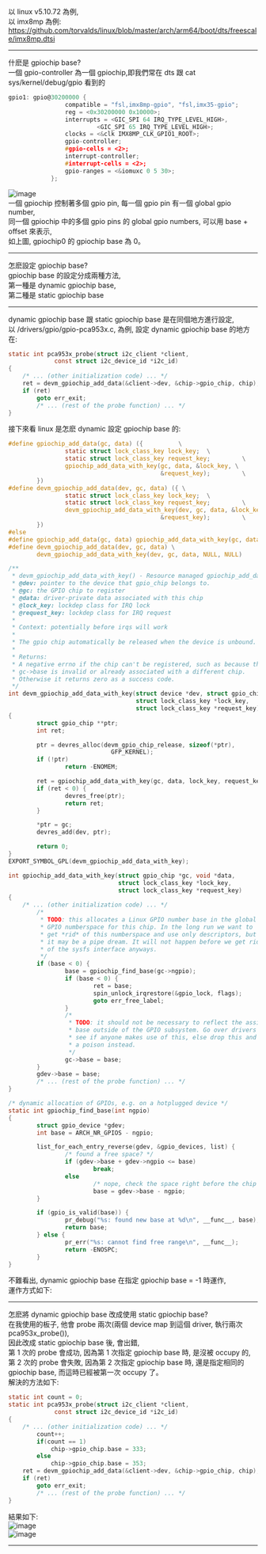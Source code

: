 以 linux v5.10.72 為例,  
以 imx8mp 為例: https://github.com/torvalds/linux/blob/master/arch/arm64/boot/dts/freescale/imx8mp.dtsi  

------------------------------------------------------------------------------------------------  
什麽是 gpiochip base?  
一個 gpio-controller 為一個 gpiochip,即我們常在 dts 跟 cat sys/kernel/debug/gpio 看到的  
```c
gpio1: gpio@30200000 {
				compatible = "fsl,imx8mp-gpio", "fsl,imx35-gpio";
				reg = <0x30200000 0x10000>;
				interrupts = <GIC_SPI 64 IRQ_TYPE_LEVEL_HIGH>,
					     <GIC_SPI 65 IRQ_TYPE_LEVEL_HIGH>;
				clocks = <&clk IMX8MP_CLK_GPIO1_ROOT>;
				gpio-controller;
				#gpio-cells = <2>;
				interrupt-controller;
				#interrupt-cells = <2>;
				gpio-ranges = <&iomuxc 0 5 30>;
			};
```
![image](https://github.com/OuO333333/jserv-linux-kernel-internals-study/assets/37506309/0bda6f34-0d9f-4751-b1f9-d10353baea65)  
一個 gpiochip 控制著多個 gpio pin,
每一個 gpio pin 有一個 global gpio number,  
同一個 gpiochip 中的多個 gpio pins 的 global gpio numbers, 可以用 base + offset 來表示,  
如上圖, gpiochip0 的 gpiochip base 為 0。  

------------------------------------------------------------------------------------------------  
怎麽設定 gpiochip base?  
gpiochip base 的設定分成兩種方法,  
第一種是 dynamic gpiochip base,  
第二種是 static gpiochip base  

------------------------------------------------------------------------------------------------  
dynamic gpiochip base 跟 static gpiochip base 是在同個地方進行設定,  
以 /drivers/gpio/gpio-pca953x.c, 為例,
設定 dynamic gpiochip base 的地方在:  
```c
static int pca953x_probe(struct i2c_client *client,
			 const struct i2c_device_id *i2c_id)
{
	/* ... (other initialization code) ... */
	ret = devm_gpiochip_add_data(&client->dev, &chip->gpio_chip, chip);
	if (ret)
		goto err_exit;
        /* ... (rest of the probe function) ... */
}
```
接下來看 linux 是怎麽 dynamic 設定 gpiochip base 的:  
```c
#define gpiochip_add_data(gc, data) ({          \
                static struct lock_class_key lock_key;  \
                static struct lock_class_key request_key;         \
                gpiochip_add_data_with_key(gc, data, &lock_key, \
                                           &request_key);         \
        })
#define devm_gpiochip_add_data(dev, gc, data) ({ \
                static struct lock_class_key lock_key;  \
                static struct lock_class_key request_key;         \
                devm_gpiochip_add_data_with_key(dev, gc, data, &lock_key, \
                                           &request_key);         \
        })
#else
#define gpiochip_add_data(gc, data) gpiochip_add_data_with_key(gc, data, NULL, NULL)
#define devm_gpiochip_add_data(dev, gc, data) \
        devm_gpiochip_add_data_with_key(dev, gc, data, NULL, NULL)

```
```c
/**
 * devm_gpiochip_add_data_with_key() - Resource managed gpiochip_add_data_with_key()
 * @dev: pointer to the device that gpio_chip belongs to.
 * @gc: the GPIO chip to register
 * @data: driver-private data associated with this chip
 * @lock_key: lockdep class for IRQ lock
 * @request_key: lockdep class for IRQ request
 *
 * Context: potentially before irqs will work
 *
 * The gpio chip automatically be released when the device is unbound.
 *
 * Returns:
 * A negative errno if the chip can't be registered, such as because the
 * gc->base is invalid or already associated with a different chip.
 * Otherwise it returns zero as a success code.
 */
int devm_gpiochip_add_data_with_key(struct device *dev, struct gpio_chip *gc, void *data,
                                    struct lock_class_key *lock_key,
                                    struct lock_class_key *request_key)
{
        struct gpio_chip **ptr;
        int ret;

        ptr = devres_alloc(devm_gpio_chip_release, sizeof(*ptr),
                             GFP_KERNEL);
        if (!ptr)
                return -ENOMEM;

        ret = gpiochip_add_data_with_key(gc, data, lock_key, request_key);
        if (ret < 0) {
                devres_free(ptr);
                return ret;     
        }

        *ptr = gc;            
        devres_add(dev, ptr);

        return 0;
}
EXPORT_SYMBOL_GPL(devm_gpiochip_add_data_with_key);

```
```c
int gpiochip_add_data_with_key(struct gpio_chip *gc, void *data,
                               struct lock_class_key *lock_key,
                               struct lock_class_key *request_key)
{
	/* ... (other initialization code) ... */
        /*
         * TODO: this allocates a Linux GPIO number base in the global
         * GPIO numberspace for this chip. In the long run we want to
         * get *rid* of this numberspace and use only descriptors, but
         * it may be a pipe dream. It will not happen before we get rid
         * of the sysfs interface anyways.
         */
        if (base < 0) {
                base = gpiochip_find_base(gc->ngpio);
                if (base < 0) {
                        ret = base;
                        spin_unlock_irqrestore(&gpio_lock, flags);
                        goto err_free_label;
                }
                /*
                 * TODO: it should not be necessary to reflect the assigned
                 * base outside of the GPIO subsystem. Go over drivers and
                 * see if anyone makes use of this, else drop this and assign
                 * a poison instead.
                 */
                gc->base = base;
        }
        gdev->base = base;
        /* ... (rest of the probe function) ... */
}
```
```c
/* dynamic allocation of GPIOs, e.g. on a hotplugged device */
static int gpiochip_find_base(int ngpio)
{
        struct gpio_device *gdev;
        int base = ARCH_NR_GPIOS - ngpio;

        list_for_each_entry_reverse(gdev, &gpio_devices, list) {
                /* found a free space? */
                if (gdev->base + gdev->ngpio <= base)
                        break;
                else
                        /* nope, check the space right before the chip */
                        base = gdev->base - ngpio;
        }

        if (gpio_is_valid(base)) {
                pr_debug("%s: found new base at %d\n", __func__, base);
                return base;
        } else {
                pr_err("%s: cannot find free range\n", __func__);
                return -ENOSPC;
        }
}
```

不難看出, dynamic gpiochip base 在指定 gpiochip base = -1 時運作,  
運作方式如下:  


------------------------------------------------------------------------------------------------
怎麽將 dynamic gpiochip base 改成使用 static gpiochip base?  
在我使用的板子, 他會 probe 兩次(兩個 device map 到這個 driver, 執行兩次 pca953x_probe()),  
因此改成 static gpiochip base 後, 會出錯,  
第 1 次的 probe 會成功, 因為第 1 次指定 gpiochip base 時, 是沒被 occupy 的,  
第 2 次的 probe 會失敗, 因為第 2 次指定 gpiochip base 時, 還是指定相同的 gpiochip base, 而這時已經被第一次 occupy 了。  
解決的方法如下:
```c
static int count = 0;
static int pca953x_probe(struct i2c_client *client,
			 const struct i2c_device_id *i2c_id)
{
	/* ... (other initialization code) ... */
        count++;
        if(count == 1)
            chip->gpio_chip.base = 333;
        else
            chip->gpio_chip.base = 353;
	ret = devm_gpiochip_add_data(&client->dev, &chip->gpio_chip, chip);
	if (ret)
		goto err_exit;
        /* ... (rest of the probe function) ... */
}
```
結果如下:  
![image](https://github.com/OuO333333/jserv-linux-kernel-internals-study/assets/37506309/13ad13e2-ec4f-49b2-8577-a5bdd1d13baf)  
![image](https://github.com/OuO333333/jserv-linux-kernel-internals-study/assets/37506309/202ed52b-561c-4e2b-a92e-e747f58b943a)



------------------------------------------------------------------------------------------------
